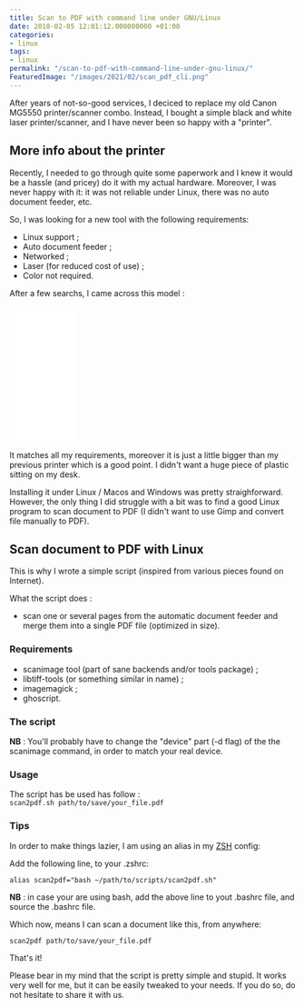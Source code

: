 ```yaml
---
title: Scan to PDF with command line under GNU/Linux
date: 2018-02-05 12:01:12.000000000 +01:00
categories:
- linux
tags:
- linux
permalink: "/scan-to-pdf-with-command-line-under-gnu-linux/"
FeaturedImage: "/images/2021/02/scan_pdf_cli.png"
---
```

After years of not-so-good services, I deciced to replace my old Canon MG5550 printer/scanner combo. Instead, I bought a simple black and white laser printer/scanner, and I have never been so happy with a "printer".

## More info about the printer

Recently, I needed to go through quite some paperwork and I knew it would be a hassle (and pricey) do it with my actual hardware. Moreover, I was never happy with it: it was not reliable under Linux, there was no auto document feeder, etc.

So, I was looking for a new tool with the following requirements:

- Linux support ;
- Auto document feeder ;
- Networked ;
- Laser (for reduced cost of use) ;
- Color not required.

After a few searchs, I came across this model :

<iframe style="width: 120px; height: 240px;" src="//ws-eu.amazon-adsystem.com/widgets/q?ServiceVersion=20070822&amp;OneJS=1&amp;Operation=GetAdHtml&amp;MarketPlace=FR&amp;source=ss&amp;ref=as_ss_li_til&amp;ad_type=product_link&amp;tracking_id=streamgen-21&amp;marketplace=amazon&amp;region=FR&amp;placement=B00MFG58N6&amp;asins=B00MFG58N6&amp;linkId=a9da148dc72c165cc9077005972d268d&amp;show_border=false&amp;link_opens_in_new_window=true" frameborder="0" marginwidth="0" marginheight="0" scrolling="no"></iframe>

It matches all my requirements, moreover it is just a little bigger than my previous printer which is a good point. I didn't want a huge piece of plastic sitting on my desk.

Installing it under Linux / Macos and Windows was pretty straighforward. However, the only thing I did struggle with a bit was to find a good Linux program to scan document to PDF (I didn't want to use Gimp and convert file manually to PDF).

## Scan document to PDF with Linux

This is why I wrote a simple script (inspired from various pieces found on Internet).

What the script does :

- scan one or several pages from the automatic document feeder and merge them into a single PDF file (optimized in size).

### Requirements

- scanimage tool (part of sane backends and/or tools package) ;
- libtiff-tools (or something similar in name) ;
- imagemagick ;
- ghoscript.

### The script

<script src="https://gist.github.com/anonymous/e28fa1754502eae9240def351a83e6e4.js"></script>

**NB** : You'll probably have to change the "device" part (-d flag) of the the scanimage command, in order to match your real device.

### Usage

The script has be used has follow :  
`scan2pdf.sh path/to/save/your_file.pdf`

### Tips

In order to make things lazier, I am using an alias in my [ZSH](https://en.wikipedia.org/wiki/Z_shell) config:

Add the following line, to your .zshrc:

`alias scan2pdf="bash ~/path/to/scripts/scan2pdf.sh"`

**NB** : in case your are using bash, add the above line to yout .bashrc file, and source the .bashrc file.

Which now, means I can scan a document like this, from anywhere:

`scan2pdf path/to/save/your_file.pdf`

That's it!

Please bear in my mind that the script is pretty simple and stupid. It works very well for me, but it can be easily tweaked to your needs. If you do so, do not hesitate to share it with us.

